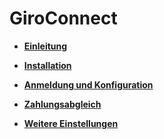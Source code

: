 # GiroConnect 

-   **[Einleitung](7_2_3_1_Einleitung.md)**  

-   **[Installation](7_2_3_2_Installation.md)**  

-   **[Anmeldung und Konfiguration](7_2_3_3_AnmeldungUndKonfiguration.md)**  

-   **[Zahlungsabgleich](7_2_3_4_Zahlungsabgleich.md)**  

-   **[Weitere Einstellungen](7_2_3_5_WeitereEinstellungen.md)**  




